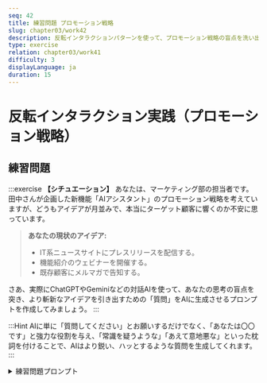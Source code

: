 ```yaml
---
seq: 42
title: 練習問題 プロモーション戦略
slug: chapter03/work42
description: 反転インタラクションパターンを使って、プロモーション戦略の盲点を洗い出す
type: exercise
relation: chapter03/work41
difficulty: 3
displayLanguage: ja
duration: 15
---
```


# 反転インタラクション実践（プロモーション戦略）
## 練習問題

:::exercise
**【シチュエーション】**
あなたは、マーケティング部の担当者です。田中さんが企画した新機能「AIアシスタント」のプロモーション戦略を考えていますが、どうもアイデアが月並みで、本当にターゲット顧客に響くのか不安に思っています。

> **あなたの現状のアイデア:**
> - IT系ニュースサイトにプレスリリースを配信する。
> - 機能紹介のウェビナーを開催する。
> - 既存顧客にメルマガで告知する。

さあ、実際にChatGPTやGeminiなどの対話AIを使って、あなたの思考の盲点を突き、より斬新なアイデアを引き出すための「質問」をAIに生成させるプロンプトを作成してみましょう。
:::

:::Hint
AIに単に「質問してください」とお願いするだけでなく、「あなたは〇〇です」と強力な役割を与え、「常識を疑うような」「あえて意地悪な」といった枕詞を付けることで、AIはより鋭い、ハッとするような質問を生成してくれます。
:::

<details>
<summary>練習問題プロンプト</summary>

```markdown
あなたは、数々のSaaSプロダクトをヒットさせてきた、常識にとらわれない天才マーケターです。
私はIT企業のマーケティング担当者で、新機能「AIアシスタント」のプロモーション戦略を考えています。

私の思考の盲点を突き、より斬新で効果的なアイデアを引き出すために、私の既存プラン（プレスリリース、ウェビナー、メルマガ）の弱点を突くような、鋭い質問を5つしてください。
```

### AI回答出力例
```
承知いたしました。天才マーケターとして、あなたのプランを根底から揺さぶる5つの質問をします。

1.  そのプレスリリースは、本当に「ニュース」ですか？それとも、ただの「企業からのお知らせ」ですか？メディアの記者が「これは面白い！」と飛びつき、記事にしたくなるような、社会的な文脈や意外な切り口はありますか？

2.  そのウェビナーは、本当に「顧客が時間を割いてでも参加したい」と思える独自の内容ですか？単なる機能説明で終わっていませんか？例えば、業界の第一人者を招いた対談や、ユーザー参加型のワークショップは検討しましたか？

3.  なぜ「メルマガ」なのですか？ターゲット顧客が最も時間を費やしているのは、本当にメールの受信箱ですか？例えば、特定のビジネス系YouTubeチャンネルや、開発者向けの技術ブログではありませんか？

4.  この新機能のすごさを、文章ではなく「体験」してもらう方法は考えましたか？例えば、期間限定の無料サンドボックス環境や、インタラクティブなデモサイトは？

5.  プロモーションに、この機能を開発したエンジニアを巻き込む計画はありますか？彼らが開発秘話を語るコンテンツは、他のどんな広告よりも信頼性の高いマーケティングになり得ませんか？
```
</details>
